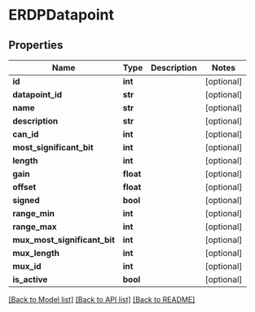 # ERDPDatapoint

## Properties
Name | Type | Description | Notes
------------ | ------------- | ------------- | -------------
**id** | **int** |  | [optional] 
**datapoint_id** | **str** |  | [optional] 
**name** | **str** |  | [optional] 
**description** | **str** |  | [optional] 
**can_id** | **int** |  | [optional] 
**most_significant_bit** | **int** |  | [optional] 
**length** | **int** |  | [optional] 
**gain** | **float** |  | [optional] 
**offset** | **float** |  | [optional] 
**signed** | **bool** |  | [optional] 
**range_min** | **int** |  | [optional] 
**range_max** | **int** |  | [optional] 
**mux_most_significant_bit** | **int** |  | [optional] 
**mux_length** | **int** |  | [optional] 
**mux_id** | **int** |  | [optional] 
**is_active** | **bool** |  | [optional] 

[[Back to Model list]](../README.md#documentation-for-models) [[Back to API list]](../README.md#documentation-for-api-endpoints) [[Back to README]](../README.md)

